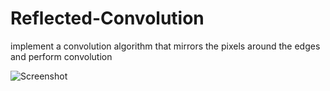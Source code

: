 # Reflected-Convolution
implement a convolution algorithm that mirrors the pixels around the edges and perform convolution 

![Screenshot](images/screenshot.png)

